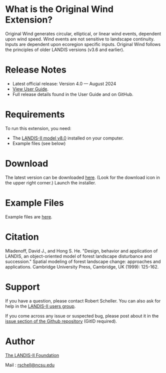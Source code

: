 # What is the Original Wind Extension?

Original Wind generates circular, elliptical, or linear wind events, dependent upon wind speed. Wind events are not sensitive to landscape continuity. Inputs are dependent upon ecoregion specific inputs. Original Wind follows the principles of older LANDIS versions (v3.6 and earlier). 

# Release Notes

- Latest official release: Version 4.0 — August 2024
- [View User Guide](https://github.com/LANDIS-II-Foundation/Extension-Base-Wind/blob/master/docs/LANDIS-II%20Original%20Wind%20v4.0%20User%20Guide.pdf).
- Full release details found in the User Guide and on GitHub.

# Requirements

To run this extension, you need:

- The [LANDIS-II model v8.0](http://www.landis-ii.org/install) installed on your computer.
- Example files (see below)

# Download

The latest version can be downloaded [here](https://github.com/LANDIS-II-Foundation/Extension-Base-Wind/blob/master/deploy/installer/LANDIS-II-V8%20Base%20Wind%204.0-setup.exe). (Look for the download icon in the upper right corner.)  Launch the installer.

# Example Files

Example files are [here](https://downgit.github.io/#/home?url=https://github.com/LANDIS-II-Foundation/Extension-Base-Wind/blob/master/testings/Core8-OriginalWind4.0).

# Citation

Mladenoff, David J., and Hong S. He. "Design, behavior and application of LANDIS, an object-oriented model of forest landscape disturbance and succession." Spatial modeling of forest landscape change: approaches and applications. Cambridge University Press, Cambridge, UK (1999): 125-162.

# Support

If you have a question, please contact Robert Scheller. 
You can also ask for help in the [LANDIS-II users group](http://www.landis-ii.org/users).

If you come across any issue or suspected bug, please post about it in the [issue section of the Github repository](https://github.com/LANDIS-II-Foundation/Extension-Base-Wind/issues) (GitID required).

# Author

[The LANDIS-II Foundation](http://www.landis-ii.org)

Mail : rschell@ncsu.edu
